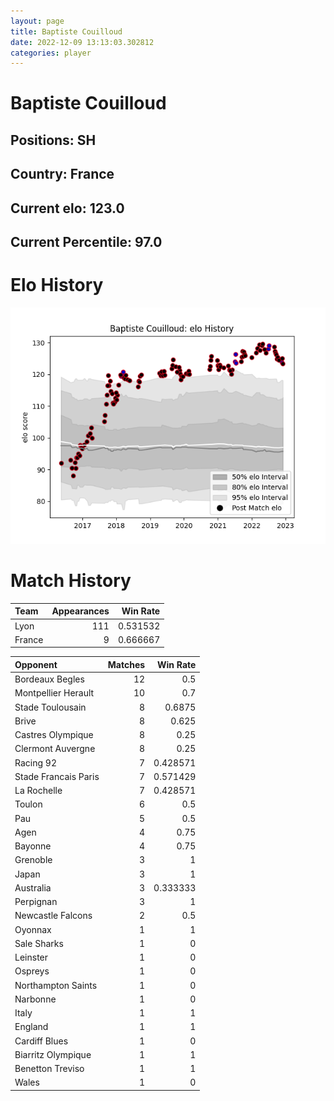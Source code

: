 ```yaml
---  
layout: page  
title: Baptiste Couilloud  
date: 2022-12-09 13:13:03.302812  
categories: player  
---
```

# Baptiste Couilloud

## Positions: SH

## Country: France

## Current elo: 123.0

## Current Percentile: 97.0

# Elo History


![elo history](history_BaptisteCouilloud.png)
# Match History


| Team   |   Appearances |   Win Rate |
|:-------|--------------:|-----------:|
| Lyon   |           111 |   0.531532 |
| France |             9 |   0.666667 |

| Opponent             |   Matches |   Win Rate |
|:---------------------|----------:|-----------:|
| Bordeaux Begles      |        12 |   0.5      |
| Montpellier Herault  |        10 |   0.7      |
| Stade Toulousain     |         8 |   0.6875   |
| Brive                |         8 |   0.625    |
| Castres Olympique    |         8 |   0.25     |
| Clermont Auvergne    |         8 |   0.25     |
| Racing 92            |         7 |   0.428571 |
| Stade Francais Paris |         7 |   0.571429 |
| La Rochelle          |         7 |   0.428571 |
| Toulon               |         6 |   0.5      |
| Pau                  |         5 |   0.5      |
| Agen                 |         4 |   0.75     |
| Bayonne              |         4 |   0.75     |
| Grenoble             |         3 |   1        |
| Japan                |         3 |   1        |
| Australia            |         3 |   0.333333 |
| Perpignan            |         3 |   1        |
| Newcastle Falcons    |         2 |   0.5      |
| Oyonnax              |         1 |   1        |
| Sale Sharks          |         1 |   0        |
| Leinster             |         1 |   0        |
| Ospreys              |         1 |   0        |
| Northampton Saints   |         1 |   0        |
| Narbonne             |         1 |   0        |
| Italy                |         1 |   1        |
| England              |         1 |   1        |
| Cardiff Blues        |         1 |   0        |
| Biarritz Olympique   |         1 |   1        |
| Benetton Treviso     |         1 |   1        |
| Wales                |         1 |   0        |